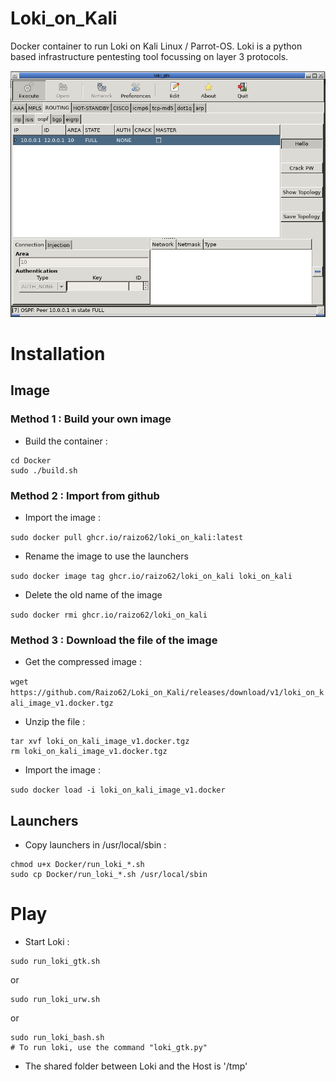 # Loki_on_Kali
Docker container to run Loki on Kali Linux / Parrot-OS. Loki is a python based infrastructure pentesting tool focussing on layer 3 protocols.

![Gui of loki](./screenshots/Loki_gui_2023-03-12.png)

# Installation

## Image

### Method 1 : Build your own image

* Build the container :

```
cd Docker
sudo ./build.sh
```

### Method 2 : Import from github

* Import the image :

`sudo docker pull ghcr.io/raizo62/loki_on_kali:latest`

* Rename the image to use the launchers

`sudo docker image tag ghcr.io/raizo62/loki_on_kali loki_on_kali`

* Delete the old name of the image

`sudo docker rmi ghcr.io/raizo62/loki_on_kali`

### Method 3 : Download the file of the image

* Get the compressed image :

`wget https://github.com/Raizo62/Loki_on_Kali/releases/download/v1/loki_on_kali_image_v1.docker.tgz`

* Unzip the file :

```
tar xvf loki_on_kali_image_v1.docker.tgz
rm loki_on_kali_image_v1.docker.tgz
```

* Import the image :

`sudo docker load -i loki_on_kali_image_v1.docker`

## Launchers

* Copy launchers in /usr/local/sbin :

```
chmod u+x Docker/run_loki_*.sh
sudo cp Docker/run_loki_*.sh /usr/local/sbin
```

# Play

* Start Loki :

```
sudo run_loki_gtk.sh
```
or
```
sudo run_loki_urw.sh
```
or
```
sudo run_loki_bash.sh
# To run loki, use the command "loki_gtk.py"
```

* The shared folder between Loki and the Host is '/tmp'
